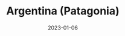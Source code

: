---
post_id:    2023-01-AR
title:      Argentina (Patagonia)
date:       2023-01-06
date_start: 2023-01-04
date_end:   2023-01-12
images:
  - ext:    2023-01-AR_00.jpg
    width:  3000
    height: 2142
    ar:			5-7
    meta:   Pass of Tears, Patagonia, Argentina
tags:
  - Travel
  - South America
---